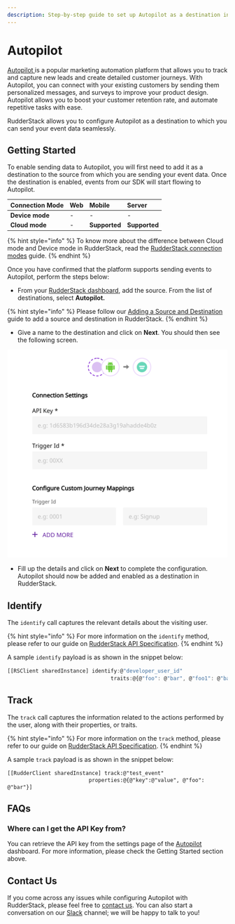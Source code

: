 ```yaml
---
description: Step-by-step guide to set up Autopilot as a destination in RudderStack.
---
```


# Autopilot

[Autopilot ](https://www.autopilothq.com/)is a popular marketing automation platform that allows you to track and capture new leads and create detailed customer journeys. With Autopilot, you can connect with your existing customers by sending them personalized messages, and surveys to improve your product design. Autopilot allows you to boost your customer retention rate, and automate repetitive tasks with ease.

RudderStack allows you to configure Autopilot as a destination to which you can send your event data seamlessly.

## Getting Started

To enable sending data to Autopilot, you will first need to add it as a destination to the source from which you are sending your event data. Once the destination is enabled, events from our SDK will start flowing to Autopilot.

| **Connection Mode** | **Web** | **Mobile** | **Server** |
| :--- | :--- | :--- | :--- |
| **Device mode** | - | - | - |
| **Cloud mode** | - | **Supported** | **Supported** |

{% hint style="info" %}
 To know more about the difference between Cloud mode and Device mode in RudderStack, read the [RudderStack connection modes](https://docs.rudderstack.com/get-started/rudderstack-connection-modes) guide.
{% endhint %}

Once you have confirmed that the platform supports sending events to Autopilot, perform the steps below:

* From your [RudderStack dashboard](https://app.rudderlabs.com/), add the source. From the list of destinations, select **Autopilot.**

{% hint style="info" %}
Please follow our [Adding a Source and Destination](https://docs.rudderstack.com/getting-started/adding-source-and-destination-rudderstack) guide to add a source and destination in RudderStack.
{% endhint %}

* Give a name to the destination and click on **Next**. You should then see the following screen.

![Autopilot Settings](../.gitbook/assets/autopilot.png)

* Fill up the details and click on **Next** to complete the configuration. Autopilot should now be added and enabled as a destination in RudderStack.

## Identify

The `identify` call captures the relevant details about the visiting user.

{% hint style="info" %}
For more information on the `identify` method, please refer to our guide on [RudderStack API Specification](https://docs.rudderstack.com/rudderstack-api-spec).
{% endhint %}

A sample `identify` payload is as shown in the snippet below:

```javascript
[[RSClient sharedInstance] identify:@"developer_user_id"
                                 traits:@{@"foo": @"bar", @"foo1": @"bar1"}];
```

## Track

The `track` call captures the information related to the actions performed by the user, along with their properties, or traits.

{% hint style="info" %}
For more information on the `track` method, please refer to our guide on [RudderStack API Specification](https://docs.rudderstack.com/rudderstack-api-spec).
{% endhint %}

A sample `track` payload is as shown in the snippet below:

```text
[[RudderClient sharedInstance] track:@"test_event"
                          properties:@{@"key":@"value", @"foo": @"bar"}]
```

## FAQs

### Where can I get the API Key from?

You can retrieve the API key from the settings page of the [Autopilot](https://dashboard.branch.io/#/settings) dashboard. For more information, please check the Getting Started section above.

## Contact Us

If you come across any issues while configuring Autopilot with RudderStack, please feel free to [contact us](mailto:%20contact@rudderstack.com). You can also start a conversation on our [Slack](https://resources.rudderstack.com/join-rudderstack-slack) channel; we will be happy to talk to you!


